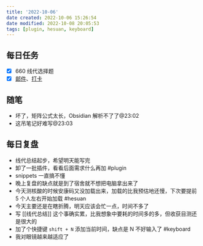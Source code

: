 ```yaml
---
title: '2022-10-06'
date created: 2022-10-06 15:26:54
date modified: 2022-10-08 20:05:53
tags: [plugin, hesuan, keyboard]
---
```


## 每日任务

- [x] 660 线代选择题
- [x] [邮件](https://email.ustc.edu.cn/coremail/)、[打卡](https://weixine.ustc.edu.cn/2020/login)

## 随笔

- 坏了，矩阵公式太长，Obsidian 解析不了了@23:02
- 这吊笔记好难写@23:03

## 每日复盘

- 线代总结起步，希望明天能写完
- 卸了一批插件，看看后面需求什么再加 #plugin
- snippets 一直搞不懂
- 晚上复盘的缺点就是到了宿舍就不想把电脑拿出来了
- 今天测核酸的时候安康码又没加载出来，加载的比我预估地还慢，下次要提前 5 个人左右开始加载 #hesuan
- 今天主要还是在瞎折腾，明天应该会忙一点，时间不多了
- 写 [[线代总结]] 这个事确实累，比我想象中要耗的时间多的多，但收获目测还是很大的
- 加了个快捷键 `shift + N` 添加当前时间，缺点是 N 不好输入了 #keyboard
- 我对眼镜越来越适应了
